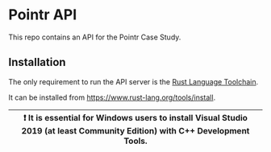 # Pointr API
This repo contains an API for the Pointr Case Study.

## Installation
The only requirement to run the API server is the [Rust Language Toolchain](https://www.rust-lang.org).

It can be installed from https://www.rust-lang.org/tools/install.

| :exclamation:  It is essential for Windows users to install Visual Studio 2019 (at least Community Edition) with C++ Development Tools.   |
|-----------------------------------------|

